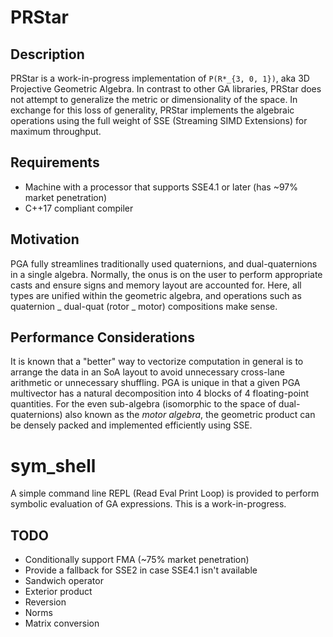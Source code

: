 # PRStar

## Description

PRStar is a work-in-progress implementation of `P(R*_{3, 0, 1})`, aka 3D Projective Geometric
Algebra. In contrast to other GA libraries, PRStar does not attempt to generalize the metric or
dimensionality of the space. In exchange for this loss of generality, PRStar implements the
algebraic operations using the full weight of SSE (Streaming SIMD Extensions) for maximum
throughput.

## Requirements

- Machine with a processor that supports SSE4.1 or later (has ~97% market penetration)
- C++17 compliant compiler

## Motivation

PGA fully streamlines traditionally used quaternions, and dual-quaternions in a single algebra.
Normally, the onus is on the user to perform appropriate casts and ensure signs and memory layout
are accounted for. Here, all types are unified within the geometric algebra,
and operations such as quaternion _ dual-quat (rotor _ motor) compositions make sense.

## Performance Considerations

It is known that a "better" way to vectorize computation in general is to arrange the data in an SoA
layout to avoid unnecessary cross-lane arithmetic or unnecessary shuffling. PGA is unique in that
a given PGA multivector has a natural decomposition into 4 blocks of 4 floating-point quantities.
For the even sub-algebra (isomorphic to the space of dual-quaternions) also known as the _motor
algebra_, the geometric product can be densely packed and implemented efficiently using SSE.

# sym_shell

A simple command line REPL (Read Eval Print Loop) is provided to perform
symbolic evaluation of GA expressions. This is a work-in-progress.

## TODO

- Conditionally support FMA (~75% market penetration)
- Provide a fallback for SSE2 in case SSE4.1 isn't available
- Sandwich operator
- Exterior product
- Reversion
- Norms
- Matrix conversion
